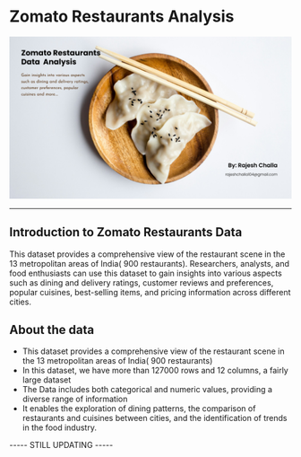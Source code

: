 # Zomato Restaurants Analysis

<img src="https://github.com/rajeshchalla10/EDA-Zomato-restaurants/blob/10bdfd669ccbf43736ef20278898148b6d7d62f5/banner.png" />
<hr>

## Introduction to Zomato Restaurants Data

This dataset provides a comprehensive view of the restaurant scene in the 13 metropolitan areas of India( 900 restaurants). Researchers, analysts, and food enthusiasts can use this dataset to gain insights into various aspects such as dining and delivery ratings, customer reviews and preferences, popular cuisines, best-selling items, and pricing information across different cities. 

## About the data

- This dataset provides a comprehensive view of the restaurant scene in the 13 metropolitan areas of India( 900 restaurants)
- In this dataset, we have more than 127000 rows and 12 columns, a fairly large dataset
- The Data includes both categorical and numeric values, providing a diverse range of information
- It enables the exploration of dining patterns, the comparison of restaurants and cuisines between cities, and the identification of trends in the food industry.

----- STILL UPDATING -----
